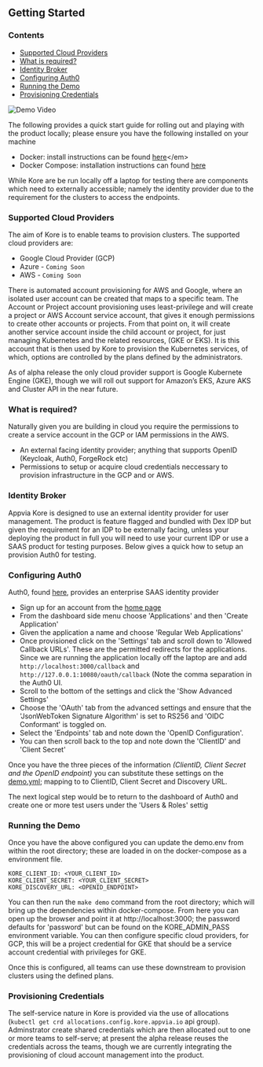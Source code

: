 ## **Getting Started**

### Contents
- [Supported Cloud Providers](#supported-cloud-providers)
- [What is required?](#what-is-required)
- [Identity Broker](#identity-broker)
- [Configuring Auth0](#configuring-auth0)
- [Running the Demo](#running-the-demo)
- [Provisioning Credentials](#provisioning-credentials)

![Demo Video](images/demo.gif)

The following provides a quick start guide for rolling out and playing with the product locally; please ensure you have the following installed on your machine

- Docker: install instructions can be found [here]([https://docs.docker.com/install/](https://docs.docker.com/install/))</em>
- Docker Compose: installation instructions can found [here](https://docs.docker.com/compose/install/)

While Kore are be run locally off a laptop for testing there are components which need to externally accessible; namely the identity provider due to the requirement for the clusters to access the endpoints.

### Supported Cloud Providers

The aim of Kore is to enable teams to provision clusters. The supported cloud providers are:

+ Google Cloud Provider (GCP)
+ Azure - `Coming Soon`
+ AWS - `Coming Soon`

There is automated account provisioning for AWS and Google, where an isolated user account can be created that maps to a specific team. The Account or Project account provisioning uses least-privilege and will create a project or AWS Account service account, that gives it enough permissions to create other accounts or projects. From that point on, it will create another service account inside the child account or project, for just managing Kubernetes and the related resources, (GKE or EKS). It is this account that is then used by Kore to provision the Kubernetes services, of which, options are controlled by the plans defined by the administrators.

As of alpha release the only cloud provider support is Google Kubernete Engine (GKE), though we will roll out support for Amazon’s EKS, Azure AKS and Cluster API in the near future.

### What is required?

Naturally given you are building in cloud you require the permissions to create a service account in the GCP or IAM permissions in the AWS.

- An external facing identity provider; anything that supports OpenID (Keycloak, Auth0, ForgeRock etc)
- Permissions to setup or acquire cloud credentials neccessary to provision infrastructure in the GCP and or AWS.

### Identity Broker

Appvia Kore is designed to use an external identity provider for user management. The product is feature flagged and bundled with Dex IDP but given the requirement for an IDP to be externally facing, unless your deploying the product in full you will need to use your current IDP or use a SAAS product for testing purposes. Below gives a quick how to setup an provision Auth0 for testing.

### Configuring Auth0

Auth0, found [here](https://auth0.com/), provides an enterprise SAAS identity provider

- Sign up for an account from the [home page](https://auth0.com)
- From the dashboard side menu choose 'Applications' and then 'Create Application'
- Given the application a name and choose 'Regular Web Applications'
- Once provisioned click on the 'Settings' tab and scroll down to 'Allowed Callback URLs'. These are the permitted redirects for the applications. Since we are running the application locally off the laptop are and add `http://localhost:3000/callback` and `http://127.0.0.1:10080/oauth/callback` (Note the comma separation in the Auth0 UI.
- Scroll to the bottom of the settings and click the 'Show Advanced Settings'
- Choose the 'OAuth' tab from the advanced settings and ensure that the 'JsonWebToken Signature Algorithm' is set to RS256 and 'OIDC Conformant' is toggled on.
- Select the 'Endpoints' tab and note down the 'OpenID Configuration'.
- You can then scroll back to the top and note down the 'ClientID' and 'Client Secret'

Once you have the three pieces of the information *(ClientID, Client Secret and the OpenID endpoint)* you can substitute these settings on the [demo.yml](https://github.com/appvia/kore/blob/master/hack/compose/demo.yml); mapping to to ClientID, Client Secret and Discovery URL.

The next logical step would be to return to the dashboard of Auth0 and create one or more test users under the 'Users & Roles' settig

### Running the Demo

Once you have the above configured you can update the demo.env from within the root directory; these are loaded in on the docker-compose as a environment file.

```shell
KORE_CLIENT_ID: <YOUR_CLIENT_ID>
KORE_CLIENT_SECRET: <YOUR_CLIENT_SECRET>
KORE_DISCOVERY_URL: <OPENID_ENDPOINT>
```

You can then run the `make demo` command from the root directory; which will bring up the dependencies within docker-compose. From here you can open up the browser and point it at http://localhost:3000; the password defaults for 'password' but can be found on the KORE_ADMIN_PASS environment variable. You can then configure specific cloud providers, for GCP, this will be a project credential for GKE that should be a service account credential with privileges for GKE.

Once this is configured, all teams can use these downstream to provision clusters using the defined plans.

### Provisioning Credentials

The self-service nature in Kore is provided via the use of allocations (`kubectl get crd allocations.config.kore.appvia.io` api group). Adminstrator create shared credentials which are then allocated out to one or more teams to self-serve; at present the alpha release reuses the credentials across the teams, though we are currently integrating the provisioning of cloud account management into the product.

